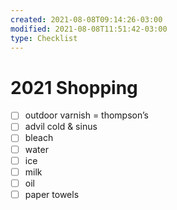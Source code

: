 ```yaml
---
created: 2021-08-08T09:14:26-03:00
modified: 2021-08-08T11:51:42-03:00
type: Checklist
---
```


# 2021 Shopping

- [ ] outdoor varnish = thompson’s 
- [ ] advil cold & sinus
- [ ] bleach 
- [ ] water
- [ ] ice
- [ ] milk
- [ ] oil
- [ ] paper towels
